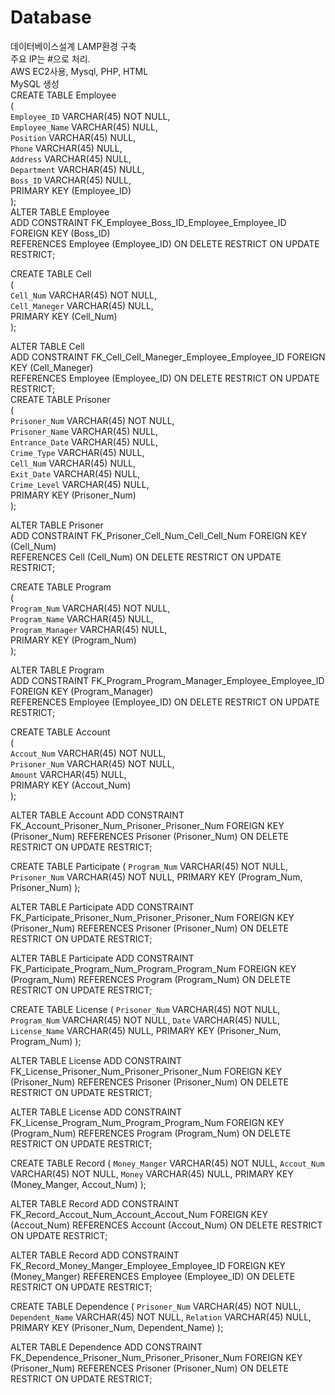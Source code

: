 # Database     
데이터베이스설계 LAMP환경 구축     
주요 IP는 #으로 처리.    
AWS EC2사용, Mysql, PHP, HTML    
MySQL 생성     
CREATE TABLE Employee    
(    
    `Employee_ID`    VARCHAR(45)    NOT NULL,     
    `Employee_Name`  VARCHAR(45)    NULL,     
    `Position`       VARCHAR(45)    NULL,     
    `Phone`          VARCHAR(45)    NULL,    
    `Address`        VARCHAR(45)    NULL,     
    `Department`     VARCHAR(45)    NULL,    
    `Boss_ID`        VARCHAR(45)    NULL,   
    PRIMARY KEY (Employee_ID)  
);   
ALTER TABLE Employee    
    ADD CONSTRAINT FK_Employee_Boss_ID_Employee_Employee_ID FOREIGN KEY (Boss_ID)  
        REFERENCES Employee (Employee_ID) ON DELETE RESTRICT ON UPDATE RESTRICT;    
             
CREATE TABLE Cell      
(   
    `Cell_Num`      VARCHAR(45)    NOT NULL,    
    `Cell_Maneger`  VARCHAR(45)    NULL,      
    PRIMARY KEY (Cell_Num)   
);   
   
ALTER TABLE Cell     
    ADD CONSTRAINT FK_Cell_Cell_Maneger_Employee_Employee_ID FOREIGN KEY (Cell_Maneger)   
        REFERENCES Employee (Employee_ID) ON DELETE RESTRICT ON UPDATE RESTRICT;     
CREATE TABLE Prisoner   
(       
    `Prisoner_Num`   VARCHAR(45)    NOT NULL,     
    `Prisoner_Name`  VARCHAR(45)    NULL,     
    `Entrance_Date`  VARCHAR(45)    NULL,     
    `Crime_Type`     VARCHAR(45)    NULL,   
    `Cell_Num`       VARCHAR(45)    NULL,    
    `Exit_Date`      VARCHAR(45)    NULL,     
    `Crime_Level`    VARCHAR(45)    NULL,     
    PRIMARY KEY (Prisoner_Num)   
);    
       
ALTER TABLE Prisoner  
    ADD CONSTRAINT FK_Prisoner_Cell_Num_Cell_Cell_Num FOREIGN KEY (Cell_Num)     
        REFERENCES Cell (Cell_Num) ON DELETE RESTRICT ON UPDATE RESTRICT;    
            
CREATE TABLE Program   
(    
    `Program_Num`      VARCHAR(45)    NOT NULL,    
    `Program_Name`     VARCHAR(45)    NULL,     
    `Program_Manager`  VARCHAR(45)    NULL,   
    PRIMARY KEY (Program_Num)    
);  

ALTER TABLE Program    
    ADD CONSTRAINT FK_Program_Program_Manager_Employee_Employee_ID FOREIGN KEY (Program_Manager)    
        REFERENCES Employee (Employee_ID) ON DELETE RESTRICT ON UPDATE RESTRICT;    
   
CREATE TABLE Account   
(    
    `Accout_Num`    VARCHAR(45)    NOT NULL,     
    `Prisoner_Num`  VARCHAR(45)    NOT NULL,     
    `Amount`        VARCHAR(45)    NULL,      
    PRIMARY KEY (Accout_Num)    
);       
    
ALTER TABLE Account
    ADD CONSTRAINT FK_Account_Prisoner_Num_Prisoner_Prisoner_Num FOREIGN KEY (Prisoner_Num)
        REFERENCES Prisoner (Prisoner_Num) ON DELETE RESTRICT ON UPDATE RESTRICT;
        
CREATE TABLE Participate
(
    `Program_Num`   VARCHAR(45)    NOT NULL, 
    `Prisoner_Num`  VARCHAR(45)    NOT NULL, 
    PRIMARY KEY (Program_Num, Prisoner_Num)
);

ALTER TABLE Participate
    ADD CONSTRAINT FK_Participate_Prisoner_Num_Prisoner_Prisoner_Num FOREIGN KEY (Prisoner_Num)
        REFERENCES Prisoner (Prisoner_Num) ON DELETE RESTRICT ON UPDATE RESTRICT;

ALTER TABLE Participate
    ADD CONSTRAINT FK_Participate_Program_Num_Program_Program_Num FOREIGN KEY (Program_Num)
        REFERENCES Program (Program_Num) ON DELETE RESTRICT ON UPDATE RESTRICT;
        
CREATE TABLE License
(
    `Prisoner_Num`  VARCHAR(45)    NOT NULL, 
    `Program_Num`   VARCHAR(45)    NOT NULL, 
    `Date`          VARCHAR(45)    NULL, 
    `License_Name`  VARCHAR(45)    NULL, 
    PRIMARY KEY (Prisoner_Num, Program_Num)
);

ALTER TABLE License
    ADD CONSTRAINT FK_License_Prisoner_Num_Prisoner_Prisoner_Num FOREIGN KEY (Prisoner_Num)
        REFERENCES Prisoner (Prisoner_Num) ON DELETE RESTRICT ON UPDATE RESTRICT;

ALTER TABLE License
    ADD CONSTRAINT FK_License_Program_Num_Program_Program_Num FOREIGN KEY (Program_Num)
        REFERENCES Program (Program_Num) ON DELETE RESTRICT ON UPDATE RESTRICT;
        
CREATE TABLE Record
(
    `Money_Manger`  VARCHAR(45)    NOT NULL, 
    `Accout_Num`    VARCHAR(45)    NOT NULL, 
    `Money`         VARCHAR(45)    NULL, 
    PRIMARY KEY (Money_Manger, Accout_Num)
);

ALTER TABLE Record
    ADD CONSTRAINT FK_Record_Accout_Num_Account_Accout_Num FOREIGN KEY (Accout_Num)
        REFERENCES Account (Accout_Num) ON DELETE RESTRICT ON UPDATE RESTRICT;

ALTER TABLE Record
    ADD CONSTRAINT FK_Record_Money_Manger_Employee_Employee_ID FOREIGN KEY (Money_Manger)
        REFERENCES Employee (Employee_ID) ON DELETE RESTRICT ON UPDATE RESTRICT;

CREATE TABLE Dependence
(
    `Prisoner_Num`    VARCHAR(45)    NOT NULL, 
    `Dependent_Name`  VARCHAR(45)    NOT NULL, 
    `Relation`        VARCHAR(45)    NULL, 
    PRIMARY KEY (Prisoner_Num, Dependent_Name)
);

ALTER TABLE Dependence
    ADD CONSTRAINT FK_Dependence_Prisoner_Num_Prisoner_Prisoner_Num FOREIGN KEY (Prisoner_Num)
        REFERENCES Prisoner (Prisoner_Num) ON DELETE RESTRICT ON UPDATE RESTRICT;

